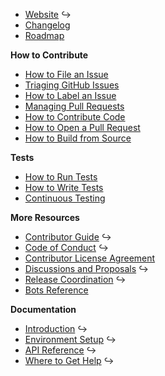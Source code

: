 - [Website](https://reactnative.dev) ↪
- [Changelog](https://github.com/facebook/react-native/wiki/Changelog)
- [Roadmap](https://github.com/facebook/react-native/wiki/Roadmap)

**How to Contribute**
- [How to File an Issue](https://github.com/facebook/react-native/wiki/How-to-File-an-Issue)
- [Triaging GitHub Issues](https://github.com/facebook/react-native/wiki/Triaging-GitHub-Issues)
- [How to Label an Issue](https://github.com/facebook/react-native/wiki/How-to-Label-an-Issue)
- [Managing Pull Requests](https://github.com/facebook/react-native/wiki/Managing-Pull-Requests)
- [How to Contribute Code](https://github.com/facebook/react-native/wiki/How-to-Contribute-Code)
- [How to Open a Pull Request](https://github.com/facebook/react-native/wiki/How-to-Open-a-Pull-Request)
- [How to Build from Source](https://github.com/facebook/react-native/wiki/Building-from-source)

**Tests**
- [How to Run Tests](https://github.com/facebook/react-native/wiki/Tests#running-tests)
- [How to Write Tests](https://github.com/facebook/react-native/wiki/Tests#writing-tests)
- [Continuous Testing](https://github.com/facebook/react-native/wiki/Tests#continuous-testing)

**More Resources**
- [Contributor Guide](https://github.com/facebook/react-native/blob/master/CONTRIBUTING.md) ↪
- [Code of Conduct](https://code.fb.com/codeofconduct/) ↪
- [Contributor License Agreement](https://github.com/facebook/react-native/wiki/Contributor-License-Agreement)
- [Discussions and Proposals](https://github.com/react-native-community/discussions-and-proposals) ↪
- [Release Coordination](https://github.com/react-native-community/react-native-releases) ↪
- [Bots Reference](https://github.com/facebook/react-native/wiki/Bots)

**Documentation**
- [Introduction](https://reactnative.dev/docs/getting-started) ↪
- [Environment Setup](https://reactnative.dev/docs/environment-setup) ↪
- [API Reference](https://reactnative.dev/docs/components-and-apis) ↪
- [Where to Get Help](https://reactnative.dev/help) ↪
